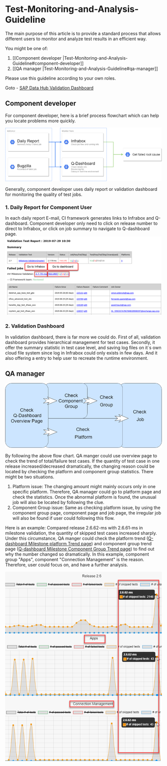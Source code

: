 # Test-Monitoring-and-Analysis-Guideline

The main purpose of this article is to provide a standard process that allows different users to monitor and analyze test results in an efficient way.

You might be one of:

1. [[Component developer |Test-Monitoring-and-Analysis-Guideline#component-developer]]
2. [[QA manager |Test-Monitoring-and-Analysis-Guideline#qa-manager]]

Please use this guideline according to your own roles.

Goto - [SAP Data Hub Validation Dashboard](https://dashboard.datahub.only.sap/index.jsp#home)

## Component developer
For component developer, here is a brief process flowchart which can help you locate problems more quickly.

![component_user_guidline.png](Image/TestMonitoringAndAnalysisGuideline/component_user_guidline.png)

Generally, component developer uses daily report or validation dashboard for monitoring the quality of test jobs.

### 1. Daily Report for Component User

In each daily report E-mail, CI framework generates links to Infrabox and Q-dashboard. Component developer only need to click on release number to direct to Infrabox, or click on job summary to navigate to Q-dashboard page.
![imgb_11.png](Image/TestMonitoringAndAnalysisGuideline/imgb_11.png)

### 2. Validation Dashboard

In validation dashboard, there is far more we could do.
First of all, validation dashboard provides hierarchical management for test cases.
Secondly, it offer the summary statistic in test case level, and saving log files on it`s own cloud file system since log in Infrabox could only exists in few days. And it also offering a entry to help user to recreate the runtime environment.

## QA manager

![imgb_09.png](Image/TestMonitoringAndAnalysisGuideline/imgb_09.png)

By following the above flow chart. QA manger could use overview page to check the trend of total/failure test cases.
If the quantity of test case in one release increased/decreased dramatically, the changing reason could be located by checking the platform and component group statistics.
There might be two situations.
1. Platform issue: 
The changing amount might mainly occurs only in one specific platform. Therefore, QA manager could go to platform page and check the statistics. Once the abnormal platform is found, the unusual job will also be located by following the clue.
2. Component Group issue:
Same as checking platform issue, by using the component group page, component page and job page, the irregular job will also be found if user could following this flow.

Here is an example:
Compared release 2.6.62-ms with 2.6.61-ms in milestone validation, the quantity of skipped test cases increased sharply.
Under this circumstance, QA manger could check the platform trend ([Q-dashboard Milestone platform Trend page](https://dashboard.datahub.only.sap/index.jsp#/validationTestTrendbyplatform?version=*.0.*&deployType=on_premise)) and component group trend page ([Q-dashboard Milestone Component Group Trend page](https://dashboard.datahub.only.sap/index.jsp#/validationTestTrendbycomponentgroup?version=*.0.*&deployType=on_premise)) to find out why the number changed so dramatically.
In this example, component group "Apps", component "Connection Management" is the reason. Therefore, user could focus on, and have a further analysis.

![imgb_10.png](Image/TestMonitoringAndAnalysisGuideline/imgb_10.png)
